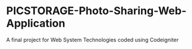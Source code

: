 # PICSTORAGE-Photo-Sharing-Web-Application
A final project for Web System Technologies coded using Codeigniter

